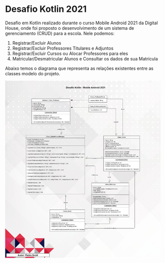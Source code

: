 # Desafio Kotlin 2021

Desafio em Kotlin realizado durante o curso Mobile Android 2021 da Digital House, onde foi proposto o desenvolvimento de um sistema de gerenciamento (CRUD) para a escola. Nele podemos:
  
  1. Registrar/Excluir Alunos
  2. Registrar/Excluir Professores Titulares e Adjuntos
  3. Registrar/Excluir Cursos ou Alocar Professores para eles
  4. Matricular/Desmatricular Alunos e Consultar os dados de sua Matrícula

Abaixo temos o diagrama que representa as relações existentes entre as classes modelo do projeto.

  ![alt text](https://github.com/pedro-scott/desafio-kotlin-DH-2021/blob/main/desafio-kotlin-uml.png)
